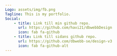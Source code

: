 ```yaml
---
Logo: assets/img/fb.png
Tagline: This is my portfolio.
Social:
    - title: Link till min github repo.
      url: https://github.com/havi21/dbwebbDesign
      icon: fab fa-github
    - title: Link till sidans github repo.
      url: https://github.com/dbwebb-se/design-v3
      icon: fab fa-github-alt
---
```


